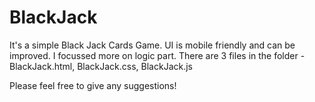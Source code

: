 # BlackJack
It's a simple Black Jack Cards Game. UI is mobile friendly and can be improved. I focussed more on logic part.
There are 3 files in the folder - BlackJack.html, BlackJack.css, BlackJack.js

Please feel free to give any suggestions!
